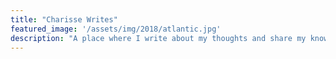 ```yaml
---
title: "Charisse Writes"
featured_image: '/assets/img/2018/atlantic.jpg'
description: "A place where I write about my thoughts and share my knowledge as a developer"
---
```

